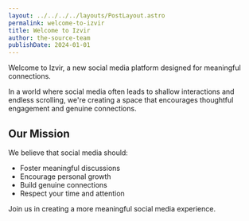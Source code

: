 ```yaml
---
layout: ../../../../layouts/PostLayout.astro
permalink: welcome-to-izvir
title: Welcome to Izvir
author: the-source-team
publishDate: 2024-01-01
---
```


Welcome to Izvir, a new social media platform designed for meaningful connections. 

In a world where social media often leads to shallow interactions and endless scrolling, we're creating a space that encourages thoughtful engagement and genuine connections.

## Our Mission

We believe that social media should:
- Foster meaningful discussions
- Encourage personal growth
- Build genuine connections
- Respect your time and attention

Join us in creating a more meaningful social media experience.
